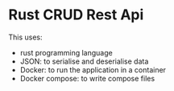 # Rust CRUD Rest Api
[comment]: <> (this is made by using the blog https://dev.to/francescoxx/rust-crud-rest-api-3n45)
This uses:
- rust programming language
- JSON: to serialise and deserialise data
- Docker: to run the application in a container
- Docker compose: to write compose files

